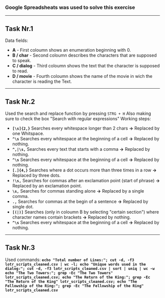 ### Google Spreadsheats was used to solve this exercise
___
## Task Nr.1 
Data fields:
* **A** - First coloumn shows an enumeration beginning with 0.
* **B / char** - Second coloumn describes the characters that are supposed to speak.
* **C / dialog** - Third coloumn shows the text that the character is supposed to read.
* **D / movie** - Fourth coloumn shows the name of the movie in wich the character is reading the Text.
___
## Task Nr.2
Used the search and replace function by pressing `STRG + H`
Also making sure to check the box "Search with regular expressions"
Working steps: 
* **`[\s]{2,}`** Searches every whitespace longer than 2 chars **&rarr;** Replaced by one Whitspace.
* **`^\s`** Searches every whitespace at the beginning of a cell **&rarr;** Replaced by nothing.
* **`^,|\s,`** Searches every text that starts with a comma **&rarr;** Replaced by nothing.
* **`^\s`** Searches every whitespace at the beginning of a cell **&rarr;** Replaced by nothing.
* **`[.]{4,}`** Searches where a dot occurs more than three times in a row **&rarr;** Replaced by three dots.
* **`!\s,`** Searches for commas after an exclamation point (start of phrase) **&rarr;** Replaced by an exclamation point.
* **`\s,`** Searches for commas standing alone **&rarr;** Replaced by a single comma.
* **`.,`** Searches for commas at the begin of a sentence **&rarr;** Replaced by single dot.
* **`[(|)]`** Searches (only in coloumn B by selecting "certain section") where character names contain brackets **&rarr;** Replaced by nothing.
* **`^\s`** Searches every whitespace at the beginning of a cell **&rarr;** Replaced by nothing.
___
## Task Nr.3
Used commands:
**`echo "Total number of Lines:"; cut -d, -f3 lotr_scripts_cleaned.csv | wc -l; echo "Unique words used in the dialog:"; cut -d, -f3 lotr_scripts_cleaned.csv | sort | uniq | wc -w`**
**`echo "The Two Towers:"; grep -Ec "The Two Towers" lotr_scripts_cleaned.csv; echo "The Return of the King:"; grep -Ec "The Return of the King" lotr_scripts_cleaned.csv; echo "The Fellowship of the Ring:"; grep -Ec "The Fellowship of the Ring" lotr_scripts_cleaned.csv`**

